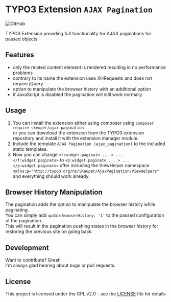 # TYPO3 Extension ``AJAX Pagination``
![GitHub](https://img.shields.io/github/license/DaRealFreak/ajax_pagination)

TYPO3 Extension providing full functionality for AJAX paginations for passed objects.

## Features
- only the related content element is rendered resulting in no performance problems
- contrary to its name the extension uses XHRequests and does not require jQuery
- option to manipulate the browser history with an additional option
- if JavaScript is disabled the pagination will still work normally

## Usage
1. You can install the extension either using composer using `composer require skeuper/ajax-pagination`  
or you can download the extension from the TYPO3 extension repository and install it with the extension manager module.
2. Include the template `AJAX Pagination (ajax_pagination)` to the included static templates.
3. Now you can change `<f:widget.paginate ... > ... </f:widget.paginate>` to `<p:widget.paginate ... > ... </p:widget.paginate>`
after including the ViewHelper namespace `xmlns:p="http://typo3.org/ns/SKeuper/AjaxPagination/ViewHelpers"` and everything should work already.

## Browser History Manipulation
The pagination adds the option to manipulate the browser history while paginating.  
You can simply add `updateBrowserHistory: '1'` to the passed configuration of the pagination.  
This will result in the pagination pushing states in the browser history for restoring the previous site on going back.

## Development
Want to contribute? Great!  
I'm always glad hearing about bugs or pull requests.

## License
This project is licensed under the GPL v2.0 - see the [LICENSE](LICENSE) file for details
